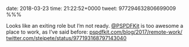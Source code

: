 date: 2018-03-23
time: 21:22:52+0000
tweet: 977294632806699009
%%%

Looks like an exiting role but I’m not ready. [@PSPDFKit](https://twitter.com/PSPDFKit) is too awesome a place to work, as I’ve said before: [pspdfkit.com/blog/2017/remote-work/](https://pspdfkit.com/blog/2017/remote-work/) [twitter.com/steipete/status/977193168797143040](https://twitter.com/steipete/status/977193168797143040)
